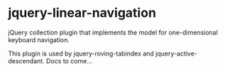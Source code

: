 # jquery-linear-navigation

jQuery collection plugin that implements the model for one-dimensional keyboard navigation.

This plugin is used by jquery-roving-tabindex and jquery-active-descendant. Docs to come...
